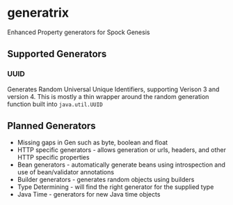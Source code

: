 # generatrix
Enhanced Property generators for Spock Genesis

## Supported Generators
### UUID
Generates Random Universal Unique Identifiers, supporting Verison 3 and version 4. This is mostly a thin wrapper around the random generation function built into `java.util.UUID`

## Planned Generators
* Missing gaps in Gen such as byte, boolean and float
* HTTP specific generators - allows generation or urls, headers, and other HTTP specific properties
* Bean generators - automatically generate beans using introspection and use of bean/validator annotations
* Builder generators - generates random objects using builders
* Type Determining - will find the right generator for the supplied type
* Java Time - generators for new Java time objects